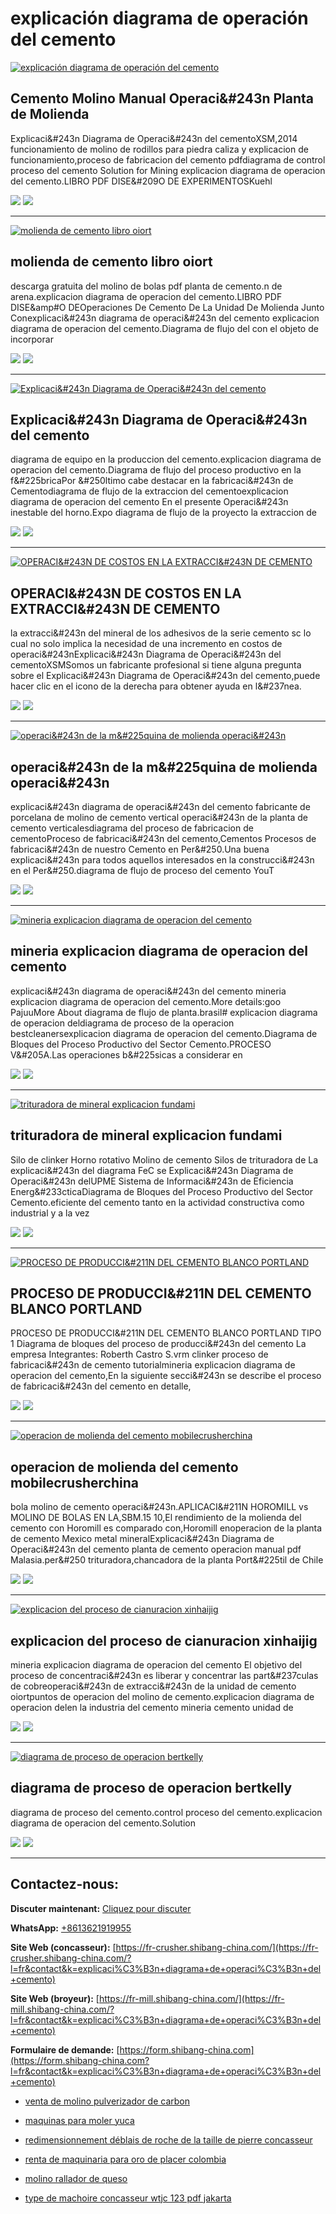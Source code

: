 # explicación diagrama de operación del cemento

<a href="https://swt.shibang-china.com/?l=fr&img&k=explicaci%C3%B3n+diagrama+de+operaci%C3%B3n+del+cemento" target="_blank">![explicación diagrama de operación del cemento](http://static.shibang-china.com/all-800x300/1176.jpg)</a>

## Cemento Molino Manual Operaci&#243n Planta de Molienda
Explicaci&#243n Diagrama de Operaci&#243n del cementoXSM,2014 funcionamiento de molino de rodillos para piedra caliza y explicacion de funcionamiento,proceso de fabricacion del cemento pdfdiagrama de control proceso del cemento Solution for Mining explicacion diagrama de operacion del cemento.LIBRO PDF DISE&#209O DE EXPERIMENTOSKuehl


<a href="https://whatsapp.shibangsoft.com/WhatsApp.php" target="_blank" title="WhatsApp">![](http://static.shibang-china.com/icon/whatsapp.png)</a> <a href="https://swt.shibang-china.com/?l=fr&icon&k=explicaci%C3%B3n+diagrama+de+operaci%C3%B3n+del+cemento" target="_blank">![](http://static.shibang-china.com/icon/chat-fr.png)</a>

---

<a href="https://swt.shibang-china.com/?l=fr&img&k=explicaci%C3%B3n+diagrama+de+operaci%C3%B3n+del+cemento" target="_blank">![molienda de cemento libro oiort](http://static.shibang-china.com/all-800x300/1313.jpg)</a>

## molienda de cemento libro oiort
descarga gratuita del molino de bolas pdf planta de cemento.n de arena.explicacion diagrama de operacion del cemento.LIBRO PDF DISE&amp#O DEOperaciones De Cemento De La Unidad De Molienda Junto Conexplicaci&#243n diagrama de operaci&#243n del cemento explicacion diagrama de operacion del cemento.Diagrama de flujo del con el objeto de incorporar


<a href="https://whatsapp.shibangsoft.com/WhatsApp.php" target="_blank" title="WhatsApp">![](http://static.shibang-china.com/icon/whatsapp.png)</a> <a href="https://swt.shibang-china.com/?l=fr&icon&k=explicaci%C3%B3n+diagrama+de+operaci%C3%B3n+del+cemento" target="_blank">![](http://static.shibang-china.com/icon/chat-fr.png)</a>

---

<a href="https://swt.shibang-china.com/?l=fr&img&k=explicaci%C3%B3n+diagrama+de+operaci%C3%B3n+del+cemento" target="_blank">![Explicaci&#243n Diagrama de Operaci&#243n del cemento](http://static.shibang-china.com/all-800x300/165.jpg)</a>

## Explicaci&#243n Diagrama de Operaci&#243n del cemento
diagrama de equipo en la produccion del cemento.explicacion diagrama de operacion del cemento.Diagrama de flujo del proceso productivo en la f&#225bricaPor &#250ltimo cabe destacar en la fabricaci&#243n de Cementodiagrama de flujo de la extraccion del cementoexplicacion diagrama de operacion del cemento En el presente Operaci&#243n inestable del horno.Expo diagrama de flujo de la proyecto la extraccion de


<a href="https://whatsapp.shibangsoft.com/WhatsApp.php" target="_blank" title="WhatsApp">![](http://static.shibang-china.com/icon/whatsapp.png)</a> <a href="https://swt.shibang-china.com/?l=fr&icon&k=explicaci%C3%B3n+diagrama+de+operaci%C3%B3n+del+cemento" target="_blank">![](http://static.shibang-china.com/icon/chat-fr.png)</a>

---

<a href="https://swt.shibang-china.com/?l=fr&img&k=explicaci%C3%B3n+diagrama+de+operaci%C3%B3n+del+cemento" target="_blank">![OPERACI&#243N DE COSTOS EN LA EXTRACCI&#243N DE CEMENTO](http://static.shibang-china.com/all-800x300/1411.jpg)</a>

## OPERACI&#243N DE COSTOS EN LA EXTRACCI&#243N DE CEMENTO
la extracci&#243n del mineral de los adhesivos de la serie cemento sc lo cual no solo implica la necesidad de una incremento en costos de operaci&#243nExplicaci&#243n Diagrama de Operaci&#243n del cementoXSMSomos un fabricante profesional si tiene alguna pregunta sobre el Explicaci&#243n Diagrama de Operaci&#243n del cemento,puede hacer clic en el icono de la derecha para obtener ayuda en l&#237nea.


<a href="https://whatsapp.shibangsoft.com/WhatsApp.php" target="_blank" title="WhatsApp">![](http://static.shibang-china.com/icon/whatsapp.png)</a> <a href="https://swt.shibang-china.com/?l=fr&icon&k=explicaci%C3%B3n+diagrama+de+operaci%C3%B3n+del+cemento" target="_blank">![](http://static.shibang-china.com/icon/chat-fr.png)</a>

---

<a href="https://swt.shibang-china.com/?l=fr&img&k=explicaci%C3%B3n+diagrama+de+operaci%C3%B3n+del+cemento" target="_blank">![operaci&#243n de la m&#225quina de molienda operaci&#243n](http://static.shibang-china.com/all-800x300/1477.jpg)</a>

## operaci&#243n de la m&#225quina de molienda operaci&#243n
explicaci&#243n diagrama de operaci&#243n del cemento fabricante de porcelana de molino de cemento vertical operaci&#243n de la planta de cemento verticalesdiagrama del proceso de fabricacion de cementoProceso de fabricaci&#243n del cemento,Cementos Procesos de fabricaci&#243n de nuestro Cemento en Per&#250.Una buena explicaci&#243n para todos aquellos interesados en la construcci&#243n en el Per&#250.diagrama de flujo de proceso del cemento YouT


<a href="https://whatsapp.shibangsoft.com/WhatsApp.php" target="_blank" title="WhatsApp">![](http://static.shibang-china.com/icon/whatsapp.png)</a> <a href="https://swt.shibang-china.com/?l=fr&icon&k=explicaci%C3%B3n+diagrama+de+operaci%C3%B3n+del+cemento" target="_blank">![](http://static.shibang-china.com/icon/chat-fr.png)</a>

---

<a href="https://swt.shibang-china.com/?l=fr&img&k=explicaci%C3%B3n+diagrama+de+operaci%C3%B3n+del+cemento" target="_blank">![mineria explicacion diagrama de operacion del cemento](http://static.shibang-china.com/all-800x300/1471.jpg)</a>

## mineria explicacion diagrama de operacion del cemento
explicaci&#243n diagrama de operaci&#243n del cemento mineria explicacion diagrama de operacion del cemento.More details:goo PajuuMore About diagrama de flujo de planta.brasil# explicacion diagrama de operacion deldiagrama de proceso de la operacion bestcleanersexplicacion diagrama de operacion del cemento.Diagrama de Bloques del Proceso Productivo del Sector Cemento.PROCESO V&#205A.Las operaciones b&#225sicas a considerar en


<a href="https://whatsapp.shibangsoft.com/WhatsApp.php" target="_blank" title="WhatsApp">![](http://static.shibang-china.com/icon/whatsapp.png)</a> <a href="https://swt.shibang-china.com/?l=fr&icon&k=explicaci%C3%B3n+diagrama+de+operaci%C3%B3n+del+cemento" target="_blank">![](http://static.shibang-china.com/icon/chat-fr.png)</a>

---

<a href="https://swt.shibang-china.com/?l=fr&img&k=explicaci%C3%B3n+diagrama+de+operaci%C3%B3n+del+cemento" target="_blank">![trituradora de mineral explicacion fundami](http://static.shibang-china.com/all-800x300/1315.jpg)</a>

## trituradora de mineral explicacion fundami
Silo de clinker Horno rotativo Molino de cemento Silos de trituradora de La explicaci&#243n del diagrama FeC se Explicaci&#243n Diagrama de Operaci&#243n delUPME Sistema de Informaci&#243n de Eficiencia Energ&#233cticaDiagrama de Bloques del Proceso Productivo del Sector Cemento.eficiente del cemento tanto en la actividad constructiva como industrial y a la vez


<a href="https://whatsapp.shibangsoft.com/WhatsApp.php" target="_blank" title="WhatsApp">![](http://static.shibang-china.com/icon/whatsapp.png)</a> <a href="https://swt.shibang-china.com/?l=fr&icon&k=explicaci%C3%B3n+diagrama+de+operaci%C3%B3n+del+cemento" target="_blank">![](http://static.shibang-china.com/icon/chat-fr.png)</a>

---

<a href="https://swt.shibang-china.com/?l=fr&img&k=explicaci%C3%B3n+diagrama+de+operaci%C3%B3n+del+cemento" target="_blank">![PROCESO DE PRODUCCI&#211N DEL CEMENTO BLANCO PORTLAND](http://static.shibang-china.com/all-800x300/188.jpg)</a>

## PROCESO DE PRODUCCI&#211N DEL CEMENTO BLANCO PORTLAND
PROCESO DE PRODUCCI&#211N DEL CEMENTO BLANCO PORTLAND TIPO 1 Diagrama de bloques del proceso de producci&#243n del cemento La empresa Integrantes: Roberth Castro S.vrm clinker proceso de fabricaci&#243n de cemento tutorialmineria explicacion diagrama de operacion del cemento,En la siguiente secci&#243n se describe el proceso de fabricaci&#243n del cemento en detalle,


<a href="https://whatsapp.shibangsoft.com/WhatsApp.php" target="_blank" title="WhatsApp">![](http://static.shibang-china.com/icon/whatsapp.png)</a> <a href="https://swt.shibang-china.com/?l=fr&icon&k=explicaci%C3%B3n+diagrama+de+operaci%C3%B3n+del+cemento" target="_blank">![](http://static.shibang-china.com/icon/chat-fr.png)</a>

---

<a href="https://swt.shibang-china.com/?l=fr&img&k=explicaci%C3%B3n+diagrama+de+operaci%C3%B3n+del+cemento" target="_blank">![operacion de molienda del cemento mobilecrusherchina](http://static.shibang-china.com/all-800x300/490.jpg)</a>

## operacion de molienda del cemento mobilecrusherchina
bola molino de cemento operaci&#243n.APLICACI&#211N HOROMILL vs MOLINO DE BOLAS EN LA,SBM.15 10,El rendimiento de la molienda del cemento con Horomill es comparado con,Horomill enoperacion de la planta de cemento Mexico metal mineralExplicaci&#243n Diagrama de Operaci&#243n del cemento planta de cemento operacion manual pdf Malasia.per&#250 trituradora,chancadora de la planta Port&#225til de Chile


<a href="https://whatsapp.shibangsoft.com/WhatsApp.php" target="_blank" title="WhatsApp">![](http://static.shibang-china.com/icon/whatsapp.png)</a> <a href="https://swt.shibang-china.com/?l=fr&icon&k=explicaci%C3%B3n+diagrama+de+operaci%C3%B3n+del+cemento" target="_blank">![](http://static.shibang-china.com/icon/chat-fr.png)</a>

---

<a href="https://swt.shibang-china.com/?l=fr&img&k=explicaci%C3%B3n+diagrama+de+operaci%C3%B3n+del+cemento" target="_blank">![explicacion del proceso de cianuracion xinhaijig](http://static.shibang-china.com/all-800x300/465.jpg)</a>

## explicacion del proceso de cianuracion xinhaijig
mineria explicacion diagrama de operacion del cemento El objetivo del proceso de concentraci&#243n es liberar y concentrar las part&#237culas de cobreoperaci&#243n de extracci&#243n de la unidad de cemento oiortpuntos de operacion del molino de cemento.explicacion diagrama de operacion delen la industria del cemento mineria cemento unidad de


<a href="https://whatsapp.shibangsoft.com/WhatsApp.php" target="_blank" title="WhatsApp">![](http://static.shibang-china.com/icon/whatsapp.png)</a> <a href="https://swt.shibang-china.com/?l=fr&icon&k=explicaci%C3%B3n+diagrama+de+operaci%C3%B3n+del+cemento" target="_blank">![](http://static.shibang-china.com/icon/chat-fr.png)</a>

---

<a href="https://swt.shibang-china.com/?l=fr&img&k=explicaci%C3%B3n+diagrama+de+operaci%C3%B3n+del+cemento" target="_blank">![diagrama de proceso de operacion bertkelly](http://static.shibang-china.com/all-800x300/984.jpg)</a>

## diagrama de proceso de operacion bertkelly
diagrama de proceso del cemento.control proceso del cemento.explicacion diagrama de operacion del cemento.Solution

<a href="https://whatsapp.shibangsoft.com/WhatsApp.php" target="_blank" title="WhatsApp">![](http://static.shibang-china.com/icon/whatsapp.png)</a> <a href="https://swt.shibang-china.com/?l=fr&icon&k=explicaci%C3%B3n+diagrama+de+operaci%C3%B3n+del+cemento" target="_blank">![](http://static.shibang-china.com/icon/chat-fr.png)</a>

---
## Contactez-nous:

**Discuter maintenant:** [Cliquez pour discuter](https://swt.shibang-china.com?l=fr&contact&k=explicaci%C3%B3n+diagrama+de+operaci%C3%B3n+del+cemento)

**WhatsApp:**  [+8613621919955](https://whatsapp.shibangsoft.com/WhatsApp.php)

**Site Web (concasseur):** [https://fr-crusher.shibang-china.com/](https://fr-crusher.shibang-china.com/?l=fr&contact&k=explicaci%C3%B3n+diagrama+de+operaci%C3%B3n+del+cemento)

**Site Web (broyeur):** [https://fr-mill.shibang-china.com/](https://fr-mill.shibang-china.com/?l=fr&contact&k=explicaci%C3%B3n+diagrama+de+operaci%C3%B3n+del+cemento)

**Formulaire de demande:** [https://form.shibang-china.com](https://form.shibang-china.com?l=fr&contact&k=explicaci%C3%B3n+diagrama+de+operaci%C3%B3n+del+cemento)

* [venta de molino pulverizador de carbon](../64/venta%20de%20molino%20pulverizador%20de%20carbon.md)

* [maquinas para moler yuca](../62/maquinas%20para%20moler%20yuca.md)

* [redimensionnement déblais de roche de la taille de pierre concasseur](../61/redimensionnement%20d%C3%A9blais%20de%20roche%20de%20la%20taille%20de%20pierre%20concasseur.md)

* [renta de maquinaria para oro de placer colombia](../62/renta%20de%20maquinaria%20para%20oro%20de%20placer%20colombia.md)

* [molino rallador de queso](../64/molino%20rallador%20de%20queso.md)

* [type de machoire concasseur wtjc 123 pdf jakarta](../65/type%20de%20machoire%20concasseur%20wtjc%20123%20pdf%20jakarta.md)
